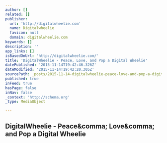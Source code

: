 ```yaml
---
author: []
related: []
publisher:
  url: 'http://digitalwheelie.com'
  name: Digitalwheelie
  favicon: null
  domain: digitalwheelie.com
keywords: []
description: ''
app_links: []
isBasedOnUrl: 'http://digitalwheelie.com/'
title: 'DigitalWheelie - Peace, Love, and Pop a Digital Wheelie'
datePublished: '2015-11-14T19:42:46.326Z'
dateModified: '2015-11-14T19:42:20.305Z'
sourcePath: _posts/2015-11-14-digitalwheelie-peace-love-and-pop-a-digital-wheelie.md
published: true
inFeed: true
hasPage: false
inNav: false
_context: 'http://schema.org'
_type: MediaObject

---
```

<article style=""><h1>DigitalWheelie - Peace&amp;comma; Love&amp;comma; and Pop a Digital Wheelie</h1><p></p></article>